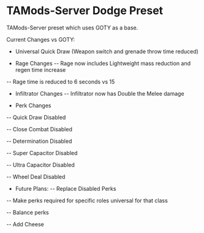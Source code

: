 # TAMods-Server Dodge Preset

TAMods-Server preset which uses GOTY as a base.

Current Changes vs GOTY:

 - Universal Quick Draw (Weapon switch and grenade throw time reduced)

 - Rage Changes
-- Rage now includes Lightweight mass reduction and regen time increase

-- Rage time is reduced to 6 seconds vs 15

- Infiltrator Changes
-- Infiltrator now has Double the Melee damage

- Perk Changes

-- Quick Draw Disabled

-- Close Combat Disabled

-- Determination Disabled

-- Super Capacitor Disabled

-- Ultra Capacitor Disabled

-- Wheel Deal Disabled

- Future Plans:
-- Replace Disabled Perks

-- Make perks required for specific roles universal for that class

-- Balance perks

-- Add Cheese